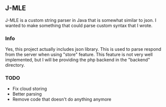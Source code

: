 ## J-MLE

J-MLE is a custom string parser in Java that is somewhat similar to json. I wanted to make something that could parse custom syntax that I wrote.

### Info

Yes, this project actually includes json library. This is used to parse respond from the server when using "store" feature. This feature is not very well implemented, but I will be providing the php backend in the "backend" directory.

### TODO

- Fix cloud storing
- Better parsing
- Remove code that doesn't do anything anymore